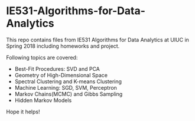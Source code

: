 # IE531-Algorithms-for-Data-Analytics

This repo contains files from IE531 Algorithms for Data Analytics at UIUC in Spring 2018 including homeworks and project.

Following topics are covered:

* Best-Fit Procedures: SVD and PCA
* Geometry of High-Dimensional Space
* Spectral Clustering and K-means Clustering
* Machine Learning: SGD, SVM, Perceptron
* Markov Chains(MCMC) and Gibbs Sampling
* Hidden Markov Models

Hope it helps!